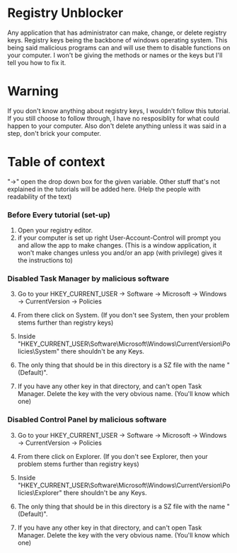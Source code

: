 # Registry Unblocker
Any application that has administrator can make, change, or delete registry keys. Registry keys being the backbone of windows operating system. This being said malicious programs can and will use them to disable functions on your computer. I won't be giving the methods or names or the keys but I'll tell you how to fix it.

# Warning
If you don't know anything about registry keys, I wouldn't follow this tutorial. If you still choose to follow through, I have no resposiblity for what could happen to your computer. Also don't delete anything unless it was said in a step, don't brick your computer.

# Table of context
"->" open the drop down box for the given variable.
Other stuff that's not explained in the tutorials will be added here. (Help the people with readability of the text)

### Before Every tutorial (set-up)
1. Open your registry editor.
2. if your computer is set up right User-Account-Control will prompt you and allow the app to make changes. 
(This is a window application, it won't make changes unless you and/or an app (with privilege) gives it the instructions to)

### Disabled Task Manager by malicious software
3. Go to your HKEY_CURRENT_USER -> Software -> Microsoft -> Windows -> CurrentVersion -> Policies

4. From there click on System. (If you don't see System, then your problem stems further than registry keys)
5. Inside "HKEY_CURRENT_USER\Software\Microsoft\Windows\CurrentVersion\Policies\System" there shouldn't be any Keys.
6. The only thing that should be in this directory is a SZ file with the name "(Default)".
7. If you have any other key in that directory, and can't open Task Manager. Delete the key with the very obvious name. (You'll know which one)

### Disabled Control Panel by malicious software
3. Go to your HKEY_CURRENT_USER -> Software -> Microsoft -> Windows -> CurrentVersion -> Policies

4. From there click on Explorer. (If you don't see Explorer, then your problem stems further than registry keys)
5. Inside "HKEY_CURRENT_USER\Software\Microsoft\Windows\CurrentVersion\Policies\Explorer" there shouldn't be any Keys.
6. The only thing that should be in this directory is a SZ file with the name "(Default)".
7. If you have any other key in that directory, and can't open Task Manager. Delete the key with the very obvious name. (You'll know which one)
